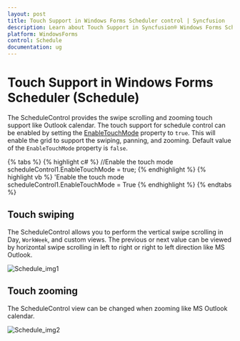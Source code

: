 ```yaml
---
layout: post
title: Touch Support in Windows Forms Scheduler control | Syncfusion
description: Learn about Touch Support in Syncfusion® Windows Forms Scheduler (Schedule) control and more details.
platform: WindowsForms
control: Schedule
documentation: ug
--- 
```


# Touch Support in Windows Forms Scheduler (Schedule)

The ScheduleControl provides the swipe scrolling and zooming touch support like Outlook calendar. The touch support for schedule control can be enabled by setting the [EnableTouchMode](https://help.syncfusion.com/cr/windowsforms/Syncfusion.Windows.Forms.Schedule.ScheduleControl.html#Syncfusion_Windows_Forms_Schedule_ScheduleControl_EnableTouchMode) property to `true`. This will enable the grid to support the swiping, panning, and zooming. Default value of the `EnableTouchMode` property is `false`.

{% tabs %}
{% highlight c# %}
//Enable the touch mode
scheduleControl1.EnableTouchMode = true;
{% endhighlight %}
{% highlight vb %}
'Enable the touch mode
scheduleControl1.EnableTouchMode = True
{% endhighlight %}
{% endtabs %}

## Touch swiping

The ScheduleControl allows you to perform the vertical swipe scrolling in Day, `WorkWeek`, and custom views. The previous or next value can be viewed by horizontal swipe scrolling in left to right or right to left direction like MS Outlook.

![Schedule_img1](TouchSupport_images/Schedule_img1.png)

## Touch zooming

The ScheduleControl view can be changed when zooming like MS Outlook calendar. 

![Schedule_img2](TouchSupport_images/Schedule_img2.png)
